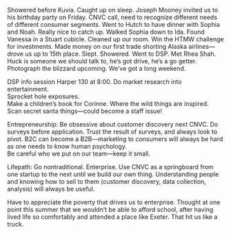 Showered before Kuvia. Caught up on sleep. Joseph Mooney invited us to his birthday party on Friday. CNVC call, need to recognize different needs of different consumer segments. Went to Hutch to have dinner with Sophia and Noah. Really nice to catch up. Walked Sophia down to Ida. Found Vanessa in a Stuart cubicle. Cleaned up our room. Win the HTMW challenge for investments. Made money on our first trade shorting Alaska airlines—drove us up to 15th place. Slept. Showered. Went to DSP. Met Rhea Shah. Huck is someone we should talk to, he’s got drive, he’s a go getter. Photograph the blizzard upcoming. We’ve got a long weekend. 

DSP info session Harper 130 at 8:00. Do market research into entertainment.   
Sprocket hole exposures.   
Make a children’s book for Corinne. Where the wild things are inspired.  
Scan secret santa things—could become a staff issue\!

Entrepreneurship: Be obsessive about customer discovery next CNVC. Do surveys before application. Trust the result of surveys, and always look to pivot. B2C can become a B2B—marketing to consumers will always be hard as one needs to know human psychology.  
Be careful who we put on our team—keep it small. 

Lifepath: Go nontraditional. Enterprise. Use CNVC as a springboard from one startup to the next until we build our own thing. Understanding people and knowing how to sell to them (customer discovery, data collection, analysis) will always be useful. 

Have to appreciate the poverty that drives us to enterprise. Thought at one point this summer that we wouldn’t be able to afford school, after having lived life so comfortably and attended a place like Exeter. That hit us like a truck.
